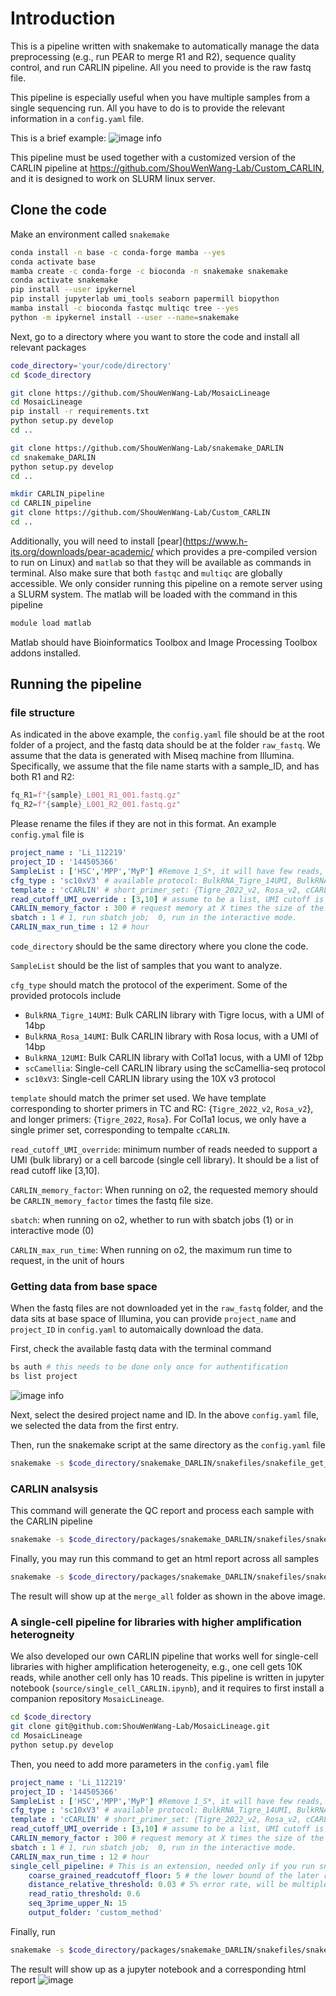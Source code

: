 # Introduction

This is a pipeline written with snakemake to automatically manage the data preprocessing (e.g., run PEAR to merge R1 and R2), sequence quality control, and run CARLIN pipeline. All you need to provide is the raw fastq file.

This pipeline is especially useful when you have multiple samples from a single sequencing run. All you have to do is to provide the relevant information in a `config.yaml` file.   


This is a brief example:
![image info](https://user-images.githubusercontent.com/4595786/205734971-e4a62308-9d16-4727-9107-36aff168a6d3.png)

This pipeline must be used together with a customized version of the CARLIN pipeline at https://github.com/ShouWenWang-Lab/Custom_CARLIN, and it is designed to work on SLURM linux server. 


## Clone the code 

Make an environment called `snakemake`
```bash
conda install -n base -c conda-forge mamba --yes
conda activate base
mamba create -c conda-forge -c bioconda -n snakemake snakemake
conda activate snakemake
pip install --user ipykernel
pip install jupyterlab umi_tools seaborn papermill biopython
mamba install -c bioconda fastqc multiqc tree --yes
python -m ipykernel install --user --name=snakemake
```

Next, go to a directory where you want to store the code and install all relevant packages
```bash
code_directory='your/code/directory'
cd $code_directory

git clone https://github.com/ShouWenWang-Lab/MosaicLineage
cd MosaicLineage
pip install -r requirements.txt
python setup.py develop
cd ..

git clone https://github.com/ShouWenWang-Lab/snakemake_DARLIN
cd snakemake_DARLIN
python setup.py develop
cd ..

mkdir CARLIN_pipeline
cd CARLIN_pipeline
git clone https://github.com/ShouWenWang-Lab/Custom_CARLIN
cd ..
```

Additionally, you will need to install [pear](https://www.h-its.org/downloads/pear-academic/ which provides a pre-compiled version to run on Linux) and `matlab` so that they will be available as commands in terminal. Also make sure that both `fastqc` and `multiqc` are globally accessible. We only consider running this pipeline on a remote server using a SLURM system. The matlab will be loaded with the command in this pipeline
```bash
module load matlab
```

Matlab should have Bioinformatics Toolbox and Image Processing Toolbox addons installed.

## Running the pipeline

### file structure
As indicated in the above example, the `config.yaml` file should be at the root folder of a project, and the fastq data should be at the folder `raw_fastq`. 
We assume that the data is generated with Miseq machine from Illumina. Specifically, we assume that the file name starts with a sample_ID, and has both R1 and R2: 
```python
fq_R1=f"{sample}_L001_R1_001.fastq.gz"
fq_R2=f"{sample}_L001_R2_001.fastq.gz"
```
Please rename the files if they are not in this format. An example `config.ymal` file is
```yaml
project_name : 'Li_112219'
project_ID : '144505366'
SampleList : ['HSC','MPP','MyP'] #Remove 1_S*, it will have few reads, affect the output
cfg_type : 'sc10xV3' # available protocol: BulkRNA_Tigre_14UMI, BulkRNA_Rosa_14UMI, BulkRNA_12UMI, scCamellia,sc10xV3
template : 'cCARLIN' # short_primer_set: {Tigre_2022_v2, Rosa_v2, cCARLIN}, long_primer_set: {Tigre_2022,Rosa,cCARLIN}
read_cutoff_UMI_override : [3,10] # assume to be a list, UMI cutoff is the same as CB cutoff for single-cell protocol
CARLIN_memory_factor : 300 # request memory at X times the size of the pear fastq file.
sbatch : 1 # 1, run sbatch job;  0, run in the interactive mode. 
CARLIN_max_run_time : 12 # hour
```
`code_directory` should be the same directory where you clone the code. 

`SampleList` should be the list of samples that you want to analyze. 

`cfg_type` should match the protocol of the experiment. Some of the provided protocols include
 
 * `BulkRNA_Tigre_14UMI`: Bulk CARLIN library with Tigre locus, with a UMI of 14bp
 * `BulkRNA_Rosa_14UMI`:  Bulk CARLIN library with Rosa locus, with a UMI of 14bp
 * `BulkRNA_12UMI`: Bulk CARLIN library with Col1a1 locus, with a UMI of 12bp
 * `scCamellia`: Single-cell CARLIN library using the scCamellia-seq protocol
 * `sc10xV3`: Single-cell CARLIN library using the 10X v3 protocol
 
 `template` should match the primer set used. We have template corresponding to shorter primers in TC and RC: {`Tigre_2022_v2`, `Rosa_v2`}, and longer primers: {`Tigre_2022`, `Rosa`}. For Col1a1 locus, we only have a single primer set, corresponding to tempalte `cCARLIN`. 

`read_cutoff_UMI_override`: minimum number of reads needed to support a UMI (bulk library) or a cell barcode (single cell library). It should be a list of read cutoff like [3,10].

`CARLIN_memory_factor`: When running on o2, the requested memory should be `CARLIN_memory_factor` times the fastq file size.

`sbatch`: when running on o2, whether to run with sbatch jobs (1) or in interactive mode (0)

`CARLIN_max_run_time`: When running on o2, the maximum run time to request, in the unit of hours

### Getting data from base space
When the fastq files are not downloaded yet in the `raw_fastq` folder, and the data sits at base space of Illumina, you can provide `project_name` and `project_ID` in `config.yaml` to automaically download the data. 

First, check the available fastq data with the terminal command 
```bash
bs auth # this needs to be done only once for authentification
bs list project
```
![image info](https://user-images.githubusercontent.com/4595786/205739547-7439adf6-90a3-45bc-ac36-71758cef4e6c.png)

Next, select the desired project name and ID. In the above `config.yaml` file, we selected the data from the first entry. 

Then, run the snakemake script at the same directory as the `config.yaml` file
```bash
snakemake -s $code_directory/snakemake_DARLIN/snakefiles/snakefile_get_data.py --configfile config.yaml --core 1
```

### CARLIN analsysis
This command will generate the QC report and process each sample with the CARLIN pipeline
```bash
snakemake -s $code_directory/packages/snakemake_DARLIN/snakefiles/snakefile_integrate_CARLIN.py  --configfile config.yaml --core 10
```

Finally, you may run this command to get an html report across all samples
```bash
snakemake -s $code_directory/packages/snakemake_DARLIN/snakefiles/snakefile_downstream_fast.py --configfile config.yaml --core 5 --ri -R generate_report -R plots 
```
The result will show up at the `merge_all` folder as shown in the above image. 


### A single-cell pipeline for libraries with higher amplification heterogneity
We also developed our own CARLIN pipeline that works well for single-cell libraries with higher amplification heterogeneity, e.g., one cell gets 10K reads, while another cell only has 10 reads. This pipeline is written in jupyter notebook (`source/single_cell_CARLIN.ipynb`), and it requires to first install a companion repository `MosaicLineage`. 
```bash
cd $code_directory
git clone git@github.com:ShouWenWang-Lab/MosaicLineage.git
cd MosaicLineage
python setup.py develop
```

Then, you need to add more parameters in the `config.yaml` file
```yaml
project_name : 'Li_112219'
project_ID : '144505366'
SampleList : ['HSC','MPP','MyP'] #Remove 1_S*, it will have few reads, affect the output
cfg_type : 'sc10xV3' # available protocol: BulkRNA_Tigre_14UMI, BulkRNA_Rosa_14UMI, BulkRNA_12UMI, scCamellia,sc10xV3
template : 'cCARLIN' # short_primer_set: {Tigre_2022_v2, Rosa_v2, cCARLIN}, long_primer_set: {Tigre_2022,Rosa,cCARLIN}
read_cutoff_UMI_override : [3,10] # assume to be a list, UMI cutoff is the same as CB cutoff for single-cell protocol
CARLIN_memory_factor : 300 # request memory at X times the size of the pear fastq file.
sbatch : 1 # 1, run sbatch job;  0, run in the interactive mode. 
CARLIN_max_run_time : 12 # hour
single_cell_pipeline: # This is an extension, needed only if you run snakefile_single_cell_CARLIN.py
    coarse_grained_readcutoff_floor: 5 # the lower bound of the later read count filtering, after denoising, and re-group reads. 
    distance_relative_threshold: 0.03 # 5% error rate, will be multipled with the sequence length
    read_ratio_threshold: 0.6
    seq_3prime_upper_N: 15
    output_folder: 'custom_method'
```

Finally, run 
```bash
snakemake -s $code_directory/packages/snakemake_DARLIN/snakefiles/snakefile_single_cell_CARLIN.py  --configfile config.yaml --core 10
```

The result will show up as a jupyter notebook and a corresponding html report
![image](https://user-images.githubusercontent.com/4595786/205761409-2f5678c2-51aa-409b-93f1-ab32509a2c74.png)
